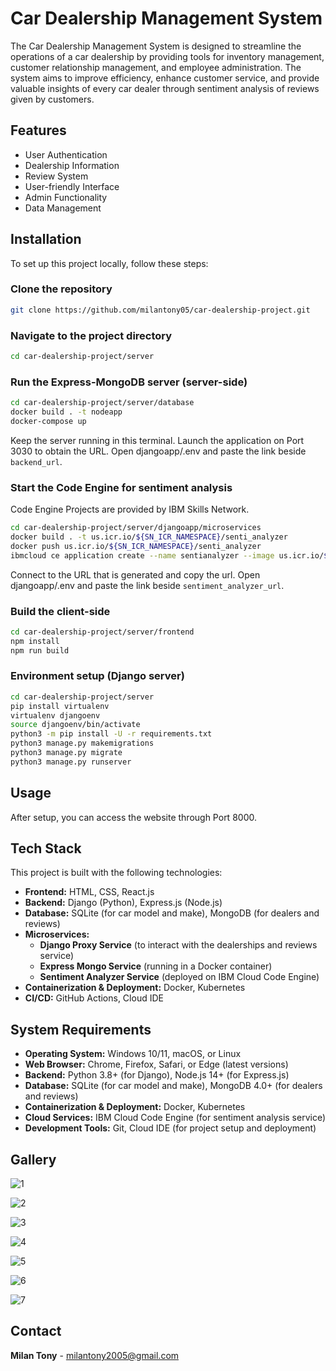# Car Dealership Management System

The Car Dealership Management System is designed to streamline the operations of a car dealership by providing tools for inventory management, customer relationship management, and employee administration. The system aims to improve efficiency, enhance customer service, and provide valuable insights of every car dealer through sentiment analysis of reviews given by customers.

## Features

- User Authentication
- Dealership Information
- Review System
- User-friendly Interface
- Admin Functionality
- Data Management

## Installation

To set up this project locally, follow these steps:

### Clone the repository
```sh
git clone https://github.com/milantony05/car-dealership-project.git
```

### Navigate to the project directory
```sh
cd car-dealership-project/server
```

### Run the Express-MongoDB server (server-side)
```sh
cd car-dealership-project/server/database
docker build . -t nodeapp
docker-compose up
```
Keep the server running in this terminal.
Launch the application on Port 3030 to obtain the URL.
Open djangoapp/.env and paste the link beside `backend_url`.

### Start the Code Engine for sentiment analysis
Code Engine Projects are provided by IBM Skills Network.
```sh
cd car-dealership-project/server/djangoapp/microservices
docker build . -t us.icr.io/${SN_ICR_NAMESPACE}/senti_analyzer
docker push us.icr.io/${SN_ICR_NAMESPACE}/senti_analyzer
ibmcloud ce application create --name sentianalyzer --image us.icr.io/${SN_ICR_NAMESPACE}/senti_analyzer --registry-secret icr-secret --port 5000
```
Connect to the URL that is generated and copy the url.
Open djangoapp/.env and paste the link beside `sentiment_analyzer_url`.

### Build the client-side
```sh
cd car-dealership-project/server/frontend
npm install
npm run build
```

### Environment setup (Django server)
```sh
cd car-dealership-project/server
pip install virtualenv
virtualenv djangoenv
source djangoenv/bin/activate
python3 -m pip install -U -r requirements.txt
python3 manage.py makemigrations
python3 manage.py migrate
python3 manage.py runserver
```

## Usage

After setup, you can access the website through Port 8000.

## Tech Stack

This project is built with the following technologies:
- **Frontend:** HTML, CSS, React.js
- **Backend:** Django (Python), Express.js (Node.js)
- **Database:** SQLite (for car model and make), MongoDB (for dealers and reviews)
- **Microservices:**  
  - **Django Proxy Service** (to interact with the dealerships and reviews service)
  - **Express Mongo Service** (running in a Docker container)
  - **Sentiment Analyzer Service** (deployed on IBM Cloud Code Engine)
- **Containerization & Deployment:** Docker, Kubernetes
- **CI/CD:** GitHub Actions, Cloud IDE

## System Requirements

- **Operating System:** Windows 10/11, macOS, or Linux
- **Web Browser:** Chrome, Firefox, Safari, or Edge (latest versions)
- **Backend:** Python 3.8+ (for Django), Node.js 14+ (for Express.js)
- **Database:** SQLite (for car model and make), MongoDB 4.0+ (for dealers and reviews)
- **Containerization & Deployment:** Docker, Kubernetes
- **Cloud Services:** IBM Cloud Code Engine (for sentiment analysis service)
- **Development Tools:** Git, Cloud IDE (for project setup and deployment)

## Gallery

![1](https://github.com/user-attachments/assets/42f67dc1-fcbc-4536-a640-4ffbe9e2cbfd)

![2](https://github.com/user-attachments/assets/1b589b83-0edc-4a85-98fe-b5fd6ebe883c)

![3](https://github.com/user-attachments/assets/33912f36-bb0a-47f8-b59c-45ce9e917a44)

![4](https://github.com/user-attachments/assets/c8769a88-ec40-44ef-b250-103d1b42a2a1)

![5](https://github.com/user-attachments/assets/0f81f5ff-6194-4098-8297-05d44eecec1c)

![6](https://github.com/user-attachments/assets/54e87996-7c40-45d5-9e25-f0fd099a925a)

![7](https://github.com/user-attachments/assets/8fa61f0b-11a0-4617-86e8-6c5ef84c2602)

## Contact

**Milan Tony** - milantony2005@gmail.com
